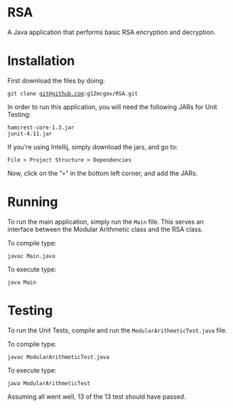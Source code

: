 # RSA
A Java application that performs basic RSA encryption and decryption.

Installation
========

First download the files by doing:

<code>git clone git@github.com:g12mcgov/RSA.git</code>

In order to run this application, you will need the following JARs for Unit Testing:

    hamcrest-core-1.3.jar
    junit-4.11.jar

If you're using Intellij, simply download the jars, and go to:

    File > Project Structure > Dependencies

Now, click on the "<code>+</code>" in the bottom left corner, and add the JARs. 

Running
========

To run the main application, simply run the <code>Main</code> file. This serves an interface between the Modular Arithmetic class and the RSA class. 

To compile type:

<code>javac Main.java</code>

To execute type:

<code>java Main</code>

Testing
========

To run the Unit Tests, compile and run the <code>ModularArithmeticTest.java</code> file.

To compile type:

<code>javac ModularArithmeticTest.java</code>

To execute type:

<code>java ModularArithmeticTest</code>

Assuming all went well, 13 of the 13 test should have passed.

